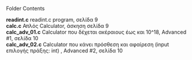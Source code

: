Folder Contents

<b>readint.c</b> readint.c program, σελίδα 9<br>
<b>calc.c</b> Απλός Calculator, άσκηση σελίδα 9<br>
<b>calc_adv_01.c</b> Calculator που δέχεται ακέραιους έως και 10^18, Advanced \#1, σελίδα 10<br>
<b>calc_adv_02.c</b> Calculator που κάνει πρόσθεση και αφαίρεση (input επιλογής πράξης: int) , Advanced \#2, σελίδα 10<br>
